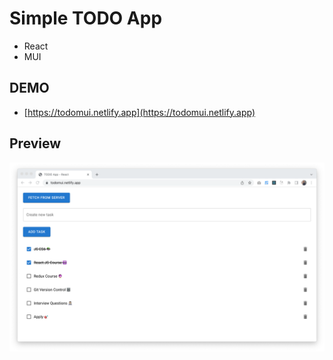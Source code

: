 # Simple TODO App

- React
- MUI

## DEMO

- [https://todomui.netlify.app](https://todomui.netlify.app)

## Preview

![Preview](todo.png)
